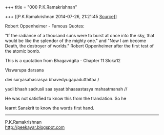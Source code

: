 +++
title = "000 P.K.Ramakrishnan"

+++
[[P.K.Ramakrishnan	2014-07-26, 21:21:45 [Source](https://groups.google.com/g/samskrita/c/BEFqQ4oiAxU)]]



Robert Oppenheimer - Famous Quotes:

  

"If the radiance of a thousand suns were to burst at once into the sky, that would be like the splendor of the mighty one." and "Now I am become Death, the destroyer of worlds." Robert Oppenheimer after the first test of the atomic bomb.

  

This is a quotation from Bhagavdgita - Chapter 11 Sloka12  

Viswarupa darsana

  

divi suryasahasrasya bhavedyugapadutthitaa /

yadi bhaah sadrusii saa syaat bhaasastasya mahaatmanah //

  

He was not satisfied to know this from the translation. So he

learnt Sanskrit to know the words first hand.

  



-----------------------------------  
P.K.Ramakrishnan  
<http://peekayar.blogspot.com>

